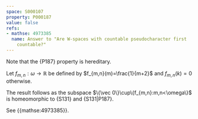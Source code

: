 ```yaml
---
space: S000107
property: P000187
value: false
refs:
- mathse: 4973385
  name: Answer to "Are W-spaces with countable pseudocharacter first 
    countable?"
---
```


Note that the {P187} property is hereditary.

Let $f_{m,n}:\omega\to\mathbb R$ be defined by
$f_{m,n}(m)=\frac{1}{m+2}$ and $f_{m,n}(k)=0$ otherwise.

The result follows as the subspace
$\{\vec 0\}\cup\{f_{m,n}:m,n<\omega\}$ is homeomorphic to
{S131}
and {S131|P187}.

See {{mathse:4973385}}.

